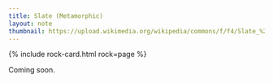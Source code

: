 ```yaml
---
title: Slate (Metamorphic)
layout: note
thumbnail: https://upload.wikimedia.org/wikipedia/commons/f/f4/Slate_%28Knife_Lake_Formation%2C_metamorphism_at_2.7_Ga%2C_Neoarchean%3B_Rt._135_roadcut%2C_Gilbert%2C_Minnesota%2C_USA%29_3_%2823140002749%29.jpg
---
```

{% include rock-card.html rock=page %}

Coming soon.

